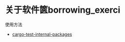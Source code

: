 # 关于软件篋borrowing_exerci

使用方法

- [cargo-test-internal-packages](https://users.rust-lang.org/t/cargo-test-internal-packages/5187/2)